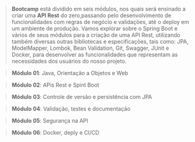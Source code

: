 



><strong>Bootcamp</strong> está dividido em seis módulos, nos quais será ensinado a criar uma <strong>API Rest</strong> do zero,passando pelo desenvolvimento de funcionalidades com regras de negócio e validações, até o deploy em um ambiente de produção.
>Vamos explorar sobre o Spring Boot e vários de seus módulos para a criação de uma API Rest, utilizando também diversas outras bibliotecas e especificações, tais como: JPA, ModelMapper, Lombok, Bean Validation, Git, Swagger, JUnit e Docker, para desenvolver as funcionalidades que representam as necessidades dos usuários do nosso projeto.

><strong>Módulo 01</strong>: Java, Orientação a Objetos e Web

><strong>Módulo 02</strong>: APis Rest e Spint Boot

><strong>Módulo 03</strong>: Controle de versão e persistência com JPA

><strong>Módulo 04</strong>: Validação, testes e documentação

><strong>Módulo 05</strong>: Segurança na API

><strong>Módulo 06</strong>: Docker, deply e CI/CD
